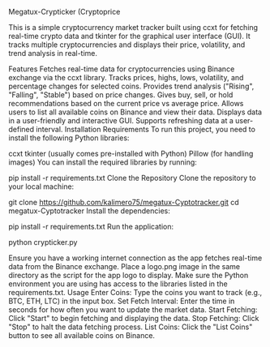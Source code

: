 Megatux-Crypticker (Cryptoprice

This is a simple cryptocurrency market tracker built using ccxt for fetching real-time crypto data and tkinter for the graphical user interface (GUI). It tracks multiple cryptocurrencies and displays their price, volatility, and trend analysis in real-time.

Features
Fetches real-time data for cryptocurrencies using Binance exchange via the ccxt library.
Tracks prices, highs, lows, volatility, and percentage changes for selected coins.
Provides trend analysis ("Rising", "Falling", "Stable") based on price changes.
Gives buy, sell, or hold recommendations based on the current price vs average price.
Allows users to list all available coins on Binance and view their data.
Displays data in a user-friendly and interactive GUI.
Supports refreshing data at a user-defined interval.
Installation
Requirements
To run this project, you need to install the following Python libraries:

ccxt
tkinter (usually comes pre-installed with Python)
Pillow (for handling images)
You can install the required libraries by running:


pip install -r requirements.txt
Clone the Repository
Clone the repository to your local machine:



git clone https://github.com/kalimero75/megatux-Cyptotracker.git
cd megatux-Cyptotracker
Install the dependencies:

pip install -r requirements.txt
Run the application:


python crypticker.py

Ensure you have a working internet connection as the app fetches real-time data from the Binance exchange.
Place a logo.png image in the same directory as the script for the app logo to display.
Make sure the Python environment you are using has access to the libraries listed in the requirements.txt.
Usage
Enter Coins: Type the coins you want to track (e.g., BTC, ETH, LTC) in the input box.
Set Fetch Interval: Enter the time in seconds for how often you want to update the market data.
Start Fetching: Click "Start" to begin fetching and displaying the data.
Stop Fetching: Click "Stop" to halt the data fetching process.
List Coins: Click the "List Coins" button to see all available coins on Binance.
